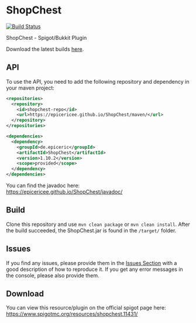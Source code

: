 # ShopChest
[![Build Status](https://drone.io/github.com/EpicEricEE/ShopChest/status.png)](https://drone.io/github.com/EpicEricEE/ShopChest/latest)

ShopChest - Spigot/Bukkit Plugin

Download the latest builds [here](https://drone.io/github.com/EpicEricEE/ShopChest/files).

## API
To use the API, you need to add the following repository and dependency in your maven project:

```xml
<repositories>
  <repository>
    <id>shopchest-repo</id>
    <url>https://epicericee.github.io/ShopChest/maven/</url>
  </repository>
</repositories>

<dependencies>
  <dependency>
    <groupId>de.epiceric</groupId>
    <artifactId>ShopChest</artifactId>
    <version>1.10.2</version>
    <scope>provided</scope>
  </dependency>
</dependencies>
```

You can find the javadoc here: https://epicericee.github.io/ShopChest/javadoc/

## Build
Clone this repository and use ``mvn clean package`` or ``mvn clean install``.
After the build succeeded, the ShopChest.jar is found in the ``/target/`` folder.

## Issues
If you find any issues, please provide them in the [Issues Section](https://github.com/EpicEricEE/ShopChest/issues) with a good description of how to reproduce it. If you get any error messages in the console, please also provide them.


## Download
You can view this resource/plugin on the official spigot page here: https://www.spigotmc.org/resources/shopchest.11431/
